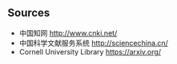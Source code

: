 ## Sources
* 中国知网 http://www.cnki.net/
* 中国科学文献服务系统 http://sciencechina.cn/
* Cornell University Library https://arxiv.org/
